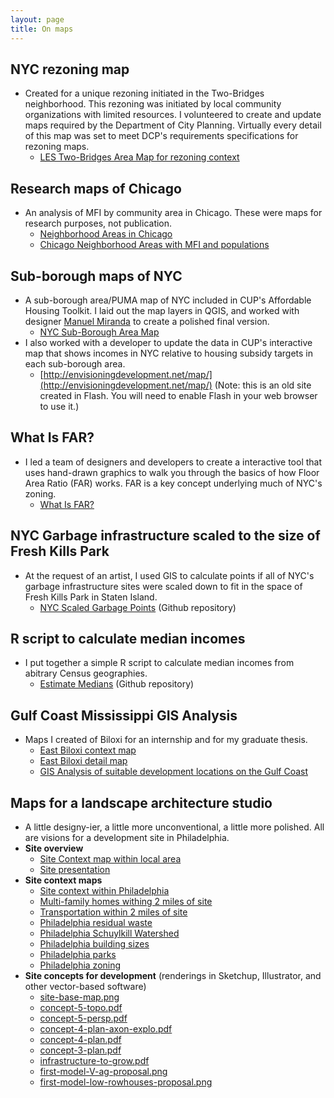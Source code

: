 ```yaml
---
layout: page
title: On maps
---
```



## NYC rezoning map
* Created for a unique rezoning initiated in the Two-Bridges neighborhood. This rezoning was initiated by local community organizations with limited resources. I volunteered to create and update maps required by the Department of City Planning. Virtually every detail of this map was set to meet DCP's requirements specifications for rezoning maps. 
	* [LES Two-Bridges Area Map for rezoning context](./Area-map_LESCW_20200130.pdf)

## Research maps of Chicago
* An analysis of MFI by community area in Chicago. These were maps for research purposes, not publication. 
	* [Neighborhood Areas in Chicago](chicago/CUP-AHT-Chicago-Areas.pdf)
	* [Chicago Neighborhood Areas with MFI and populations](chicago/Chicago-areas-with-MFI-pop+toobigtoosmall.pdf)

## Sub-borough maps of NYC
* A sub-borough area/PUMA map of NYC included in CUP's Affordable Housing Toolkit. I laid out the map layers in QGIS, and worked with designer [Manuel Miranda](http://www.manuelmiranda.info/) to create a polished final version.
	* [NYC Sub-Borough Area Map](./20191209_basemap.png)
* I also worked with a developer to update the data in CUP's interactive map that shows incomes in NYC relative to housing subsidy targets in each sub-borough area.
	* [http://envisioningdevelopment.net/map/](http://envisioningdevelopment.net/map/) (Note: this is an old site created in Flash. You will need to enable Flash in your web browser to use it.)

## What Is FAR?
* I led a team of designers and developers to create a interactive tool that uses hand-drawn graphics to walk you through the basics of how Floor Area Ratio (FAR) works. FAR is a key concept underlying much of NYC's zoning.
	* [What Is FAR?](http://whatisfar.org) 

## NYC Garbage infrastructure scaled to the size of Fresh Kills Park
* At the request of an artist, I used GIS to calculate points if all of NYC's garbage infrastructure sites were scaled down to fit in the space of Fresh Kills Park in Staten Island.
	* [NYC Scaled Garbage Points](https://github.com/grannycart/NYC-scaled-garbage-points-map) (Github repository)

## R script to calculate median incomes
* I put together a simple R script to calculate median incomes from abitrary Census geographies.
	* [Estimate Medians](http://github.com/grannycart/estimate-medians) (Github repository)

## Gulf Coast Mississippi GIS Analysis
* Maps I created of Biloxi for an internship and for my graduate thesis.
	* [East Biloxi context map](biloxi/EB_context.pdf)
	* [East Biloxi detail map](biloxi/EB_detail.pdf)
	* [GIS Analysis of suitable development locations on the Gulf Coast](biloxi/presentation_07292009_complete2.pdf)

## Maps for a landscape architecture studio
* A little designy-ier, a little more unconventional, a little more polished. All are visions for a development site in Philadelphia.
* **Site overview**
	* [Site Context map within local area](LAstudio/site-context-map.pdf)
	* [Site presentation](LAstudio/mtorrey-final-11x17.pdf)
* **Site context maps**
	* [Site context within Philadelphia](LAstudio/context1.pdf)
	* [Multi-family homes withing 2 miles of site](LAstudio/multi-family-2miles.pdf)
	* [Transportation within 2 miles of site](LAstudio/transport-2miles.pdf)
	* [Philadelphia residual waste](LAstudio/phil-residual-waste.pdf)
	* [Philadelphia Schuylkill Watershed](LAstudio/phil-schuylkill_watershed.pdf)
	* [Philadelphia building sizes](LAstudio/phil_buildingsize-1.pdf)
	* [Philadelphia parks](LAstudio/phil_parks_bike.pdf)
	* [Philadelphia zoning](LAstudio/phil_zoning.pdf)
* **Site concepts for development** (renderings in Sketchup, Illustrator, and other vector-based software)
	* [site-base-map.png](LAstudio/site-base-map.png)
	* [concept-5-topo.pdf](LAstudio/concept-5-topo.pdf)
	* [concept-5-persp.pdf](LAstudio/concept-5-persp.pdf)
	* [concept-4-plan-axon-explo.pdf](LAstudio/concept-4-plan-axon-explo.pdf)
	* [concept-4-plan.pdf](LAstudio/concept-4-plan.pdf)
	* [concept-3-plan.pdf](LAstudio/concept-3-plan.pdf)
	* [infrastructure-to-grow.pdf](LAstudio/infrastructure-to-grow.pdf)
	* [first-model-V-ag-proposal.png](LAstudio/first-model-V-ag-proposal.png)
	* [first-model-low-rowhouses-proposal.png](LAstudio/first-model-low-rowhouses-proposal.png)


